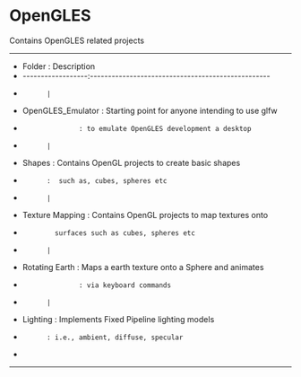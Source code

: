 # OpenGLES
Contains OpenGLES related projects

-----------------------------------------------------------------------
* Folder   	    : Description 
* ------------------:--------------------------------------------------
*		    |	
* OpenGLES_Emulator : Starting point for anyone intending to use glfw 
*                   : to emulate OpenGLES development a desktop
*		    |	
* Shapes   	    : Contains OpenGL projects to create basic shapes 
*		    :  such as, cubes, spheres etc
*		    |
* Texture Mapping   : Contains OpenGL projects to map textures onto 
*		      surfaces such as cubes, spheres etc
*		    |	
* Rotating Earth    : Maps a earth texture onto a Sphere and animates 
*                   : via keyboard commands
*		    |	 
* Lighting	    : Implements Fixed Pipeline lighting models 
*		    : i.e., ambient, diffuse, specular 
*
-----------------------------------------------------------------------
